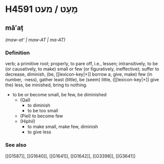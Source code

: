 # H4591 מָעַט / מעט

## mâʻaṭ

_(maw-at' | maw-AT | ma-AT)_

### Definition

verb; a primitive root; properly, to pare off, i.e., lessen; intransitively, to be (or causatively, to make) small or few (or figuratively, ineffective); suffer to decrease, diminish, (be, [[lexicon-key|×]] borrow a, give, make) few (in number, -ness), gather least (little), be (seem) little, ([[lexicon-key|×]] give the) less, be minished, bring to nothing.

- to be or become small, be few, be diminished
    - (Qal)
        - to diminish
        - to be too small
    - (Piel) to become few
    - (Hiphil)
        - to make small, make few, diminish
        - to give less
### See also

[[G1587]], [[G1640]], [[G1641]], [[G1642]], [[G3398]], [[G3641]]

